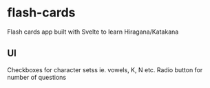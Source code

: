 # flash-cards
Flash cards app built with Svelte to learn Hiragana/Katakana

## UI
Checkboxes for character setss ie. vowels, K, N etc.
Radio button for number of questions